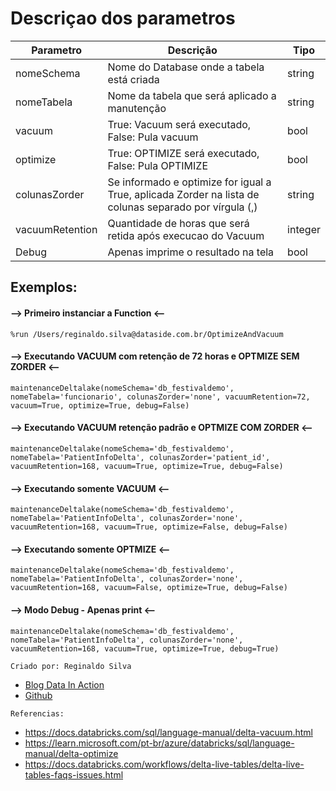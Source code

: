 
<h1>Descriçao dos parametros </h1>

| Parametro  | Descrição | Tipo
| ------------- | ------------- | ------------- |
| nomeSchema  | Nome do Database onde a tabela está criada  | string |
| nomeTabela  | Nome da tabela que será aplicado a manutenção  | string |
| vacuum  | True: Vacuum será executado, False: Pula vacuum  | bool |
| optimize  | True: OPTIMIZE será executado, False: Pula OPTIMIZE   | bool |
| colunasZorder  | Se informado e optimize for igual a True, aplicada Zorder na lista de colunas separado por vírgula (,)  | string |
| vacuumRetention  | Quantidade de horas que será retida após execucao do Vacuum  | integer |
| Debug  | Apenas imprime o resultado na tela  | bool |

<h2> Exemplos: </h2>

#### --> Primeiro instanciar a Function <--
`` %run /Users/reginaldo.silva@dataside.com.br/OptimizeAndVacuum ``

#### --> Executando VACUUM com retenção de 72 horas e OPTMIZE SEM ZORDER <--
``maintenanceDeltalake(nomeSchema='db_festivaldemo', nomeTabela='funcionario', colunasZorder='none', vacuumRetention=72, vacuum=True, optimize=True, debug=False)``

#### --> Executando VACUUM retenção padrão e OPTMIZE COM ZORDER <--
``maintenanceDeltalake(nomeSchema='db_festivaldemo', nomeTabela='PatientInfoDelta', colunasZorder='patient_id', vacuumRetention=168, vacuum=True, optimize=True, debug=False)``

#### --> Executando somente VACUUM <--
``maintenanceDeltalake(nomeSchema='db_festivaldemo', nomeTabela='PatientInfoDelta', colunasZorder='none', vacuumRetention=168, vacuum=True, optimize=False, debug=False)``

#### --> Executando somente OPTMIZE <--
``maintenanceDeltalake(nomeSchema='db_festivaldemo', nomeTabela='PatientInfoDelta', colunasZorder='none', vacuumRetention=168, vacuum=False, optimize=True, debug=False)``

#### --> Modo Debug - Apenas print <--
``maintenanceDeltalake(nomeSchema='db_festivaldemo', nomeTabela='PatientInfoDelta', colunasZorder='none', vacuumRetention=168, vacuum=True, optimize=True, debug=True)``

``Criado por: Reginaldo Silva``
- [Blog Data In Action](https://datainaction.dev/)
- [Github](https://github.com/reginaldosilva27)

``Referencias:``
- <https://docs.databricks.com/sql/language-manual/delta-vacuum.html>
- <https://learn.microsoft.com/pt-br/azure/databricks/sql/language-manual/delta-optimize>
- <https://docs.databricks.com/workflows/delta-live-tables/delta-live-tables-faqs-issues.html>
